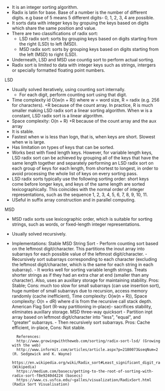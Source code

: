 - It is an integer sorting algorithm.
- Radix is latin for base. Base of a number is the number of different digits. e.g base of 5 means 5 different digits- 0, 1, 2, 3, 4 are possible.
- It sorts data with integer keys by gropuing the keys based on digits which share the same position and value.
- There are two classifications of radix sort:
	- LSD radix sort: sorts by grouping keys based on digits starting from the right (LSD) to left (MSD).
	- MSD radix sort: sorts by grouping keys based on digits starting from the left (MSD) to right (LSD).
- Underneath, LSD and MSD use countig sort to perform actual sorting.
- Radix sort is limited to data with integer keys such as strings, intergers or specially formatted floating point numbers.


LSD
- Usually solved iteratively, using counting sort internally.
	- For each digit, perform counting sort using that digit.
- Time complexity id O(w(n + R)) where w = word size, R = radix (e.g. 256 for characters). +R because of the count array. In practice, R is much smaller making LSD radix sort a linear sorting algorithm. When w is a constant, LSD radix sort is a linear algorithm.
- Space complexity: O(n + R) +R because of the count array and the aux array
- It is stable.
- Fastest when w is less than logn, that is, when keys are short. Slowest when w is large.
- Has limitation on types of keys that can be sorted.
- Works best with fixed length keys. However, for variable length keys, LSD radix sort can be achieved by grouping all of the keys that have the same length together and separately performing an LSD radix sort on each group of keys for each length, from shortest to longest, in order to avoid processing the whole list of keys on every sorting pass.
- LSD radix sorts typically use the following sorting order: short keys come before longer keys, and keys of the same length are sorted lexicographically. This coincides with the normal order of integer representations, such as the sequence 1, 2, 3, 4, 5, 6, 7, 8, 9, 10, 11.
- USeful in suffix array construction and in parallel computing.

MSD
- MSD radix sorts use lexicographic order, which is suitable for sorting strings, such as words, or fixed-length integer representations.
- Usually solved recursively.
- Implementations:
	Stable MSD String Sort
		- Perform counting sort based on the leftmost digit/character. This partitions the inout array into subarrays for each possible value of the leftmost digit/character.
		- Recursively sort subarrays corresponding to each character (excluding the leftmost digit/character, which is the same for each string in each subarray).
		- It works well for sorting variable length strings. Treats shorter strings as if they had an extra char at end 		(smaller than any character). Also, uses an auxillary storage for maintaining stability.
		Pros: Stable; Cons:	much too slow for small subarrays (can use insertion sort), huge number of small subarrays due to recursion, access memory randomly (cache inefficient),
		Time complexity: O(w(n + R)), Space complexity: O(n + dR) where d is from the recursive call stack depth.
	American Flag Sort (R-way partitioning in-place)- sacrifices stability, eliminates auxillary storage.
	MSD three-way quicksort
		- Partition inpt array based on leftmost digit/character into "less", "equal", and "greater" subarrays.
		- Then recursively sort subarrays.
		Pros: Cache efficient, in-place, Cons: Not stable.

		References:
		http://www.growingwiththeweb.com/sorting/radix-sort-lsd/ (Growing with the web)
		http://www.informit.com/articles/article.aspx?p=2180073&seqNum=2 (R. Sedgewick and K. Wayne)
		https://en.wikipedia.org/wiki/Radix_sort#Least_significant_digit_radix_sorts (Wikipedia)
		https://medium.com/basecs/getting-to-the-root-of-sorting-with-radix-sort-f8e9240d4224 (basecs)
		https://www.cs.usfca.edu/~galles/visualization/RadixSort.html (Radix Sort Visualisation)
